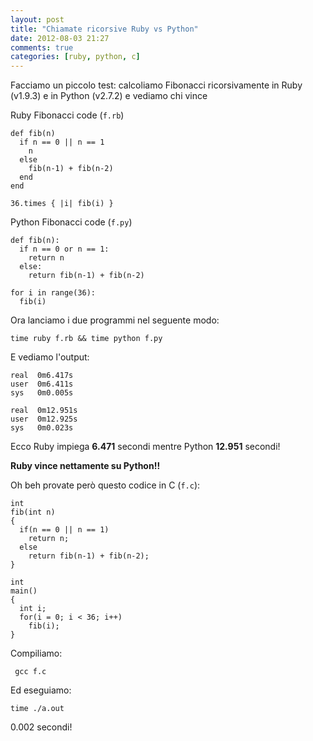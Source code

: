```yaml
---
layout: post
title: "Chiamate ricorsive Ruby vs Python"
date: 2012-08-03 21:27
comments: true
categories: [ruby, python, c]
---
```


Facciamo un piccolo test: calcoliamo Fibonacci ricorsivamente in Ruby (v1.9.3) e in Python (v2.7.2) e vediamo chi vince

Ruby Fibonacci code (`f.rb`)


    def fib(n)
      if n == 0 || n == 1
        n
      else
        fib(n-1) + fib(n-2)
      end
    end
    
    36.times { |i| fib(i) }

Python Fibonacci code (`f.py`)

    def fib(n):
      if n == 0 or n == 1:
        return n
      else:
        return fib(n-1) + fib(n-2)
    
    for i in range(36):
      fib(i)

Ora lanciamo i due programmi nel seguente modo:

    time ruby f.rb && time python f.py

E vediamo l'output:


    real  0m6.417s
    user  0m6.411s
    sys   0m0.005s

    real  0m12.951s
    user  0m12.925s
    sys   0m0.023s

Ecco Ruby impiega **6.471** secondi mentre Python **12.951** secondi!

**Ruby vince nettamente su Python!!**

Oh beh provate però questo codice in C (`f.c`):

    int
    fib(int n)
    {
      if(n == 0 || n == 1)
        return n;
      else
        return fib(n-1) + fib(n-2);
    }

    int
    main()
    {
      int i;
      for(i = 0; i < 36; i++)
        fib(i);
    }

Compiliamo:

     gcc f.c

Ed eseguiamo:

    time ./a.out

0.002 secondi!